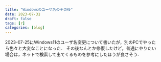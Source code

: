 ```yaml
---
title: "Windowsのユーザ名のその後"
date: 2023-07-31
draft: false
tags: [r]
categories: [blog]
---
```


2023-07-25にWindows11のユーザ名変更について書いたが，別のPCでやったら色々と大変なことになった．
その後なんとか修復したけど，普通にやりたい場合は，ネットで検索して出てくるものを参考にしたほうが良さそう．
